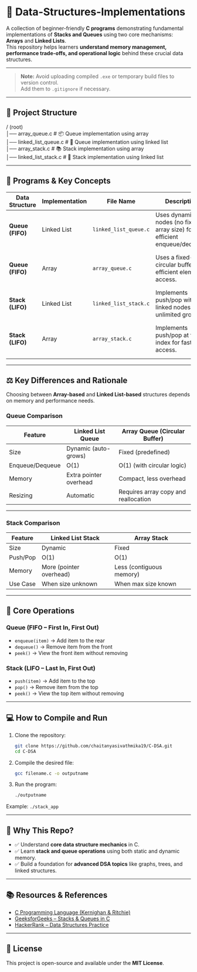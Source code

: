 # 🚀 Data-Structures-Implementations

A collection of beginner-friendly **C programs** demonstrating fundamental implementations of **Stacks and Queues** using two core mechanisms: **Arrays** and **Linked Lists**.  
This repository helps learners **understand memory management, performance trade-offs, and operational logic** behind these crucial data structures.

---

> **Note:** Avoid uploading compiled `.exe` or temporary build files to version control.  
> Add them to `.gitignore` if necessary.

---

## 📂 Project Structure

/ (root)  
│── array_queue.c           # 📦 Queue implementation using array  
│── linked_list_queue.c     # 🔗 Queue implementation using linked list  
│── array_stack.c           # 📚 Stack implementation using array  
│── linked_list_stack.c     # 🧱 Stack implementation using linked list  

---

## 🧩 Programs & Key Concepts

| Data Structure | Implementation | File Name | Description | Key Concepts |
| --------------- | -------------- | ---------- | ------------ | ------------- |
| **Queue (FIFO)** | Linked List | `linked_list_queue.c` | Uses dynamic nodes (no fixed array size) for efficient enqueue/dequeue. | Dynamic memory, pointers, O(1) operations |
| **Queue (FIFO)** | Array | `array_queue.c` | Uses a fixed-size circular buffer for efficient element access. | Arrays, circular indexing, O(1) operations |
| **Stack (LIFO)** | Linked List | `linked_list_stack.c` | Implements push/pop with linked nodes for unlimited growth. | Pointers, dynamic memory |
| **Stack (LIFO)** | Array | `array_stack.c` | Implements push/pop at top index for fast access. | Arrays, top index tracking, O(1) operations |

---

## ⚖️ Key Differences and Rationale

Choosing between **Array-based** and **Linked List-based** structures depends on memory and performance needs.

### Queue Comparison

| Feature | Linked List Queue | Array Queue (Circular Buffer) |
| -------- | ---------------- | ----------------------------- |
| Size | Dynamic (auto-grows) | Fixed (predefined) |
| Enqueue/Dequeue | O(1) | O(1) (with circular logic) |
| Memory | Extra pointer overhead | Compact, less overhead |
| Resizing | Automatic | Requires array copy and reallocation |

---

### Stack Comparison

| Feature | Linked List Stack | Array Stack |
| -------- | ---------------- | ------------ |
| Size | Dynamic | Fixed |
| Push/Pop | O(1) | O(1) |
| Memory | More (pointer overhead) | Less (contiguous memory) |
| Use Case | When size unknown | When max size known |

---

## 🔧 Core Operations

### Queue (FIFO – First In, First Out)

- `enqueue(item)` → Add item to the rear  
- `dequeue()` → Remove item from the front  
- `peek()` → View the front item without removing  

### Stack (LIFO – Last In, First Out)

- `push(item)` → Add item to the top  
- `pop()` → Remove item from the top  
- `peek()` → View the top item without removing  

---

## 💻 How to Compile and Run

1. Clone the repository:

   ```bash
   git clone https://github.com/chaitanyasivathmika19/C-DSA.git
   cd C-DSA

2. Compile the desired file:
   ```bash
   gcc filename.c -o outputname
3. Run the program:
   ```bash
   ./outputname

Example: `./stack_app`

---

## 🧠 Why This Repo?

- ✅ Understand **core data structure mechanics** in C.  
- ✅ Learn **stack and queue operations** using both static and dynamic memory.  
- ✅ Build a foundation for **advanced DSA topics** like graphs, trees, and linked structures.  

---

## 📚 Resources & References

- [C Programming Language (Kernighan & Ritchie)](https://en.wikipedia.org/wiki/The_C_Programming_Language)  
- [GeeksforGeeks – Stacks & Queues in C](https://www.geeksforgeeks.org/stack-data-structure/)  
- [HackerRank – Data Structures Practice](https://www.hackerrank.com/domains/data-structures)  

---

## 📌 License

This project is open-source and available under the **MIT License**.
